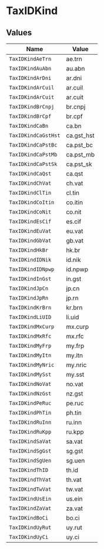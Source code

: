 # TaxIDKind


## Values

| Name                | Value               |
| ------------------- | ------------------- |
| `TaxIDKindAeTrn`    | ae.trn              |
| `TaxIDKindAuAbn`    | au.abn              |
| `TaxIDKindArDni`    | ar.dni              |
| `TaxIDKindArCuil`   | ar.cuil             |
| `TaxIDKindArCuit`   | ar.cuit             |
| `TaxIDKindBrCnpj`   | br.cnpj             |
| `TaxIDKindBrCpf`    | br.cpf              |
| `TaxIDKindCaBn`     | ca.bn               |
| `TaxIDKindCaGstHst` | ca.gst_hst          |
| `TaxIDKindCaPstBc`  | ca.pst_bc           |
| `TaxIDKindCaPstMb`  | ca.pst_mb           |
| `TaxIDKindCaPstSk`  | ca.pst_sk           |
| `TaxIDKindCaQst`    | ca.qst              |
| `TaxIDKindChVat`    | ch.vat              |
| `TaxIDKindClTin`    | cl.tin              |
| `TaxIDKindCoItin`   | co.itin             |
| `TaxIDKindCoNit`    | co.nit              |
| `TaxIDKindEsCif`    | es.cif              |
| `TaxIDKindEuVat`    | eu.vat              |
| `TaxIDKindGbVat`    | gb.vat              |
| `TaxIDKindHkBr`     | hk.br               |
| `TaxIDKindIDNik`    | id.nik              |
| `TaxIDKindIDNpwp`   | id.npwp             |
| `TaxIDKindInGst`    | in.gst              |
| `TaxIDKindJpCn`     | jp.cn               |
| `TaxIDKindJpRn`     | jp.rn               |
| `TaxIDKindKrBrn`    | kr.brn              |
| `TaxIDKindLiUID`    | li.uid              |
| `TaxIDKindMxCurp`   | mx.curp             |
| `TaxIDKindMxRfc`    | mx.rfc              |
| `TaxIDKindMyFrp`    | my.frp              |
| `TaxIDKindMyItn`    | my.itn              |
| `TaxIDKindMyNric`   | my.nric             |
| `TaxIDKindMySst`    | my.sst              |
| `TaxIDKindNoVat`    | no.vat              |
| `TaxIDKindNzGst`    | nz.gst              |
| `TaxIDKindPeRuc`    | pe.ruc              |
| `TaxIDKindPhTin`    | ph.tin              |
| `TaxIDKindRuInn`    | ru.inn              |
| `TaxIDKindRuKpp`    | ru.kpp              |
| `TaxIDKindSaVat`    | sa.vat              |
| `TaxIDKindSgGst`    | sg.gst              |
| `TaxIDKindSgUen`    | sg.uen              |
| `TaxIDKindThID`     | th.id               |
| `TaxIDKindThVat`    | th.vat              |
| `TaxIDKindTwVat`    | tw.vat              |
| `TaxIDKindUsEin`    | us.ein              |
| `TaxIDKindZaVat`    | za.vat              |
| `TaxIDKindBoCi`     | bo.ci               |
| `TaxIDKindUyRut`    | uy.rut              |
| `TaxIDKindUyCi`     | uy.ci               |